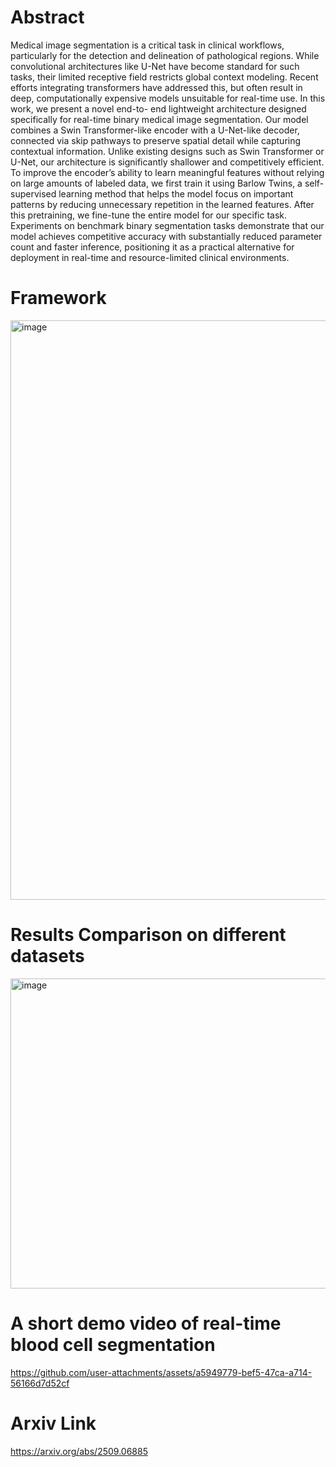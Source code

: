 # Abstract
Medical image segmentation is a critical task in clinical workflows, particularly for the detection and delineation of
pathological regions. While convolutional architectures like U-Net have become standard for such tasks, their limited
receptive field restricts global context modeling. Recent efforts integrating transformers have addressed this, but often
result in deep, computationally expensive models unsuitable for real-time use. In this work, we present a novel end-to-
end lightweight architecture designed specifically for real-time binary medical image segmentation. Our model combines
a Swin Transformer-like encoder with a U-Net-like decoder, connected via skip pathways to preserve spatial detail
while capturing contextual information. Unlike existing designs such as Swin Transformer or U-Net, our architecture
is significantly shallower and competitively efficient. To improve the encoder’s ability to learn meaningful features
without relying on large amounts of labeled data, we first train it using Barlow Twins, a self-supervised learning method
that helps the model focus on important patterns by reducing unnecessary repetition in the learned features. After
this pretraining, we fine-tune the entire model for our specific task. Experiments on benchmark binary segmentation
tasks demonstrate that our model achieves competitive accuracy with substantially reduced parameter count and faster
inference, positioning it as a practical alternative for deployment in real-time and resource-limited clinical environments.


# Framework

<img width="1809" height="927" alt="image" src="https://github.com/user-attachments/assets/63e1a656-6c81-488c-a95b-c09016530905" />

# Results Comparison on different datasets

<img width="966" height="496" alt="image" src="https://github.com/user-attachments/assets/d6f351ec-75c5-4311-b090-22337c065e1f" />

# A short demo video of real-time blood cell segmentation

https://github.com/user-attachments/assets/a5949779-bef5-47ca-a714-56166d7d52cf


# Arxiv Link
https://arxiv.org/abs/2509.06885

